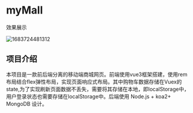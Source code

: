 # myMall
效果展示

![1683724481312](https://github.com/xin0608/mall/assets/104176827/0d918d57-d36a-47e9-8016-f9ec4e6f1b5b)
## 项目介绍

本项目是一款前后端分离的移动端商城网页。前端使用vue3框架搭建，使用rem布局结合flex弹性布局，实现页面响应式布局。其中购物车数据存储在Vuex的state,为了实现刷新页面数据不丢失，需要将其存储在本地，即localStorage中，用户登录状态也需要存储在localStorage中。后端使用 Node.js + koa2+ MongoDB 设计。

